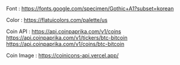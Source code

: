 Font : https://fonts.google.com/specimen/Gothic+A1?subset=korean

Color : https://flatuicolors.com/palette/us

Coin API : https://api.coinpaprika.com/v1/coins
https://api.coinpaprika.com/v1/tickers/btc-bitcoin
https://api.coinpaprika.com/v1/coins/btc-bitcoin

Coin Image : https://coinicons-api.vercel.app/
